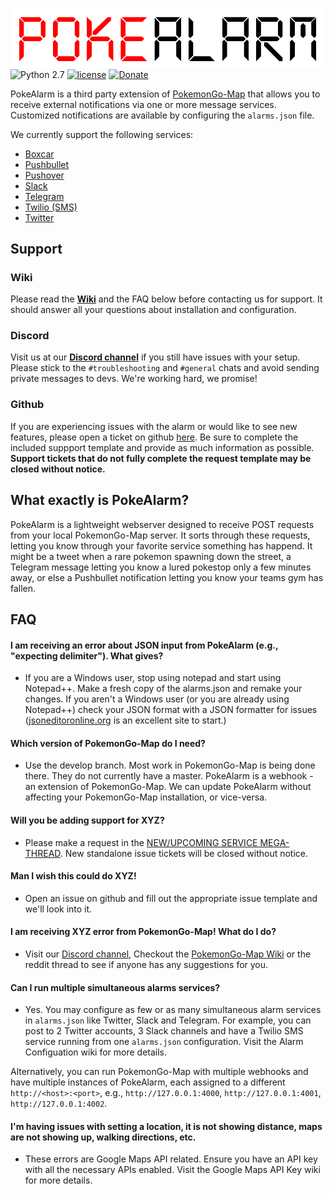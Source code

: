 ![](images/logo.png)  
![Python 2.7](https://img.shields.io/badge/python-2.7-blue.svg)
[![license](https://img.shields.io/github/license/kvangent/PokeAlarm.svg)]()
[![Donate](https://img.shields.io/badge/Donate-PayPal-green.svg)](https://www.paypal.com/cgi-bin/webscr?cmd=_donations&business=5W9ZTLMS5NB28&lc=US&item_name=PokeAlarm&currency_code=USD&bn=PP%2dDonationsBF%3abtn_donateCC_LG%2egif%3aNonHosted)  

PokeAlarm is a third party extension of [PokemonGo-Map](https://github.com/PokemonGoMap/PokemonGo-Map) that allows you to receive external notifications via one or more message services.  Customized notifications are available by configuring the `alarms.json` file.

We currently support the following services:
* [Boxcar](https://github.com/kvangent/PokeAlarm/wiki/Boxcar)
* [Pushbullet](https://github.com/kvangent/PokeAlarm/wiki/Pushbullet)
* [Pushover](https://github.com/kvangent/PokeAlarm/wiki/Pushover)  
* [Slack](https://github.com/kvangent/PokeAlarm/wiki/Slack)
* [Telegram](https://github.com/kvangent/PokeAlarm/wiki/Telegram) 
* [Twilio (SMS)](https://github.com/kvangent/PokeAlarm/wiki/Twilio-(SMS))
* [Twitter](https://github.com/kvangent/PokeAlarm/wiki/Twitter)

## Support

### Wiki
Please read the [**Wiki**](https://github.com/kvangent/PokeAlarm/wiki) and the FAQ below before contacting us for support. It should answer all your questions about installation and configuration.

### Discord
Visit us at our [**Discord channel**](https://discord.gg/TNcqsRr) if you still have issues with your setup. Please stick to the `#troubleshooting` and `#general` chats and avoid sending private messages to devs. We're working hard, we promise!

### Github
If you are experiencing issues with the alarm or would like to see new features, please open a ticket on github [here](https://github.com/kvangent/PokeAlarm/issues/new). Be sure to complete the included suppport template and provide as much information as possible.  **Support tickets that do not fully complete the request template may be closed without notice.**

## What exactly is PokeAlarm?

PokeAlarm is a lightweight webserver designed to receive POST requests from your local PokemonGo-Map server. It sorts through these requests, letting you know through your favorite service something has happend. It might be a tweet when a rare pokemon spawning down the street, a Telegram message letting you know a lured pokestop only a few minutes away, or else a Pushbullet notification letting you know your teams gym has fallen.

## FAQ

#### I am receiving an error about JSON input from PokeAlarm (e.g., "expecting delimiter"). What gives?

* If you are a Windows user, stop using notepad and start using Notepad++. Make a fresh copy of the alarms.json and remake your changes. If you aren't a Windows user (or you are already using Notepad++) check your JSON format with a JSON formatter for issues ([jsoneditoronline.org](http://www.jsoneditoronline.org) is an excellent site to start.)

#### Which version of PokemonGo-Map do I need?

* Use the develop branch.  Most work in PokemonGo-Map is being done there.  They do not currently have a master. PokeAlarm is a webhook - an extension of PokemonGo-Map. We can update PokeAlarm without affecting your PokemonGo-Map installation, or vice-versa.  

#### Will you be adding support for XYZ?
* Please make a request in the [NEW/UPCOMING SERVICE MEGA-THREAD](https://github.com/kvangent/PokeAlarm/issues/147).  New standalone issue tickets will be closed without notice.

#### Man I wish this could do XYZ!
* Open an issue on github and fill out the appropriate issue template and we'll look into it.

#### I am receiving XYZ error from PokemonGo-Map! What do I do?
* Visit our [Discord channel](https://discordapp.com/invite/am66rag), Checkout the [PokemonGo-Map Wiki](https://github.com/kvangent/PokeAlarm/wiki) or the reddit thread to see if anyone has any suggestions for you.

#### Can I run multiple simultaneous alarms services?

* Yes. You may configure as few or as many simultaneous alarm services in `alarms.json` like Twitter, Slack and Telegram.  For example, you can post to 2 Twitter accounts, 3 Slack channels and have a Twilio SMS service running from one `alarms.json` configuration. Visit the Alarm Configuation wiki for more details.

Alternatively, you can run PokemonGo-Map with multiple webhooks and have multiple instances of PokeAlarm, each assigned to a different `http://<host>:<port>`, e.g., `http://127.0.0.1:4000`, `http://127.0.0.1:4001`, `http://127.0.0.1:4002`.

#### I'm having issues with setting a location, it is not showing distance, maps are not showing up, walking directions, etc.

* These errors are Google Maps API related. Ensure you have an API key with all the necessary APIs enabled.  Visit the Google Maps API Key wiki for more details.